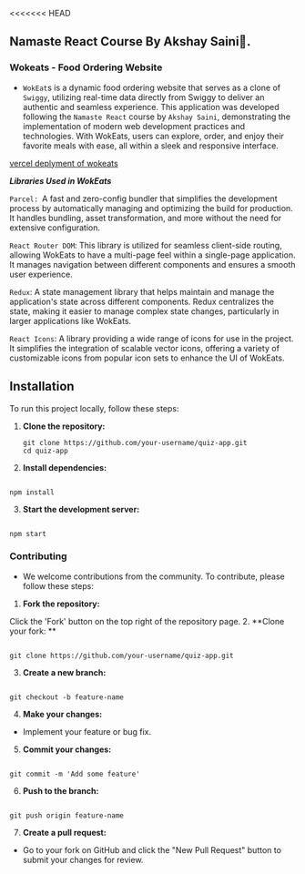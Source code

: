 <<<<<<< HEAD
## Namaste React Course By Akshay Saini🚀.

### Wokeats - Food Ordering Website 

- `WokEat`s is a dynamic food ordering website that serves as a clone of `Swiggy`, utilizing real-time data directly from Swiggy to deliver an authentic and seamless experience. This application was developed following the `Namaste React` course by `Akshay Saini`, demonstrating the implementation of modern web development practices and technologies. With WokEats, users can explore, order, and enjoy their favorite meals with ease, all within a sleek and responsive interface.

[vercel deplyment of wokeats](https://wokeats.vercel.app/)

***Libraries Used in WokEats***

`Parcel: `A fast and zero-config bundler that simplifies the development process by automatically managing and optimizing the build for production. It handles bundling, asset transformation, and more without the need for extensive configuration.

`React Router DOM`: This library is utilized for seamless client-side routing, allowing WokEats to have a multi-page feel within a single-page application. It manages navigation between different components and ensures a smooth user experience.

`Redux`: A state management library that helps maintain and manage the application's state across different components. Redux centralizes the state, making it easier to manage complex state changes, particularly in larger applications like WokEats.

`React Icons`: A library providing a wide range of icons for use in the project. It simplifies the integration of scalable vector icons, offering a variety of customizable icons from popular icon sets to enhance the UI of WokEats.



## Installation

To run this project locally, follow these steps:

1. **Clone the repository:**

   ```
   git clone https://github.com/your-username/quiz-app.git
   cd quiz-app
   ```


2.  **Install dependencies:**

```

npm install

```

3. **Start the development server:**

```

npm start

```


### Contributing

- We welcome contributions from the community. To contribute, please follow these steps:

1. **Fork the repository:**

Click the 'Fork' button on the top right of the repository page.
2. **Clone your fork:
**
```

git clone https://github.com/your-username/quiz-app.git

```

3. **Create a new branch:**

```

git checkout -b feature-name

```
4. **Make your changes:**

- Implement your feature or bug fix.
5. **Commit your changes:**
```

git commit -m 'Add some feature'

```

6. **Push to the branch:**

```

git push origin feature-name

```
7. **Create a pull request:**

- Go to your fork on GitHub and click the "New Pull Request" button to submit your changes for review.
